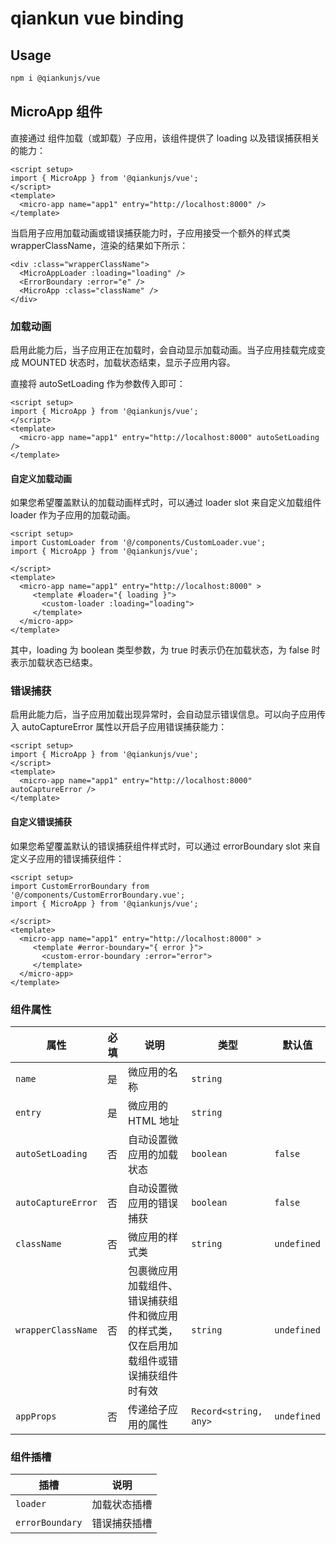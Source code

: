 # qiankun vue binding

## Usage

```bash
npm i @qiankunjs/vue
```

## MicroApp 组件

直接通过 <MicroApp /> 组件加载（或卸载）子应用，该组件提供了 loading 以及错误捕获相关的能力：

```vue
<script setup>
import { MicroApp } from '@qiankunjs/vue';
</script>
<template>
  <micro-app name="app1" entry="http://localhost:8000" />
</template>
```

当启用子应用加载动画或错误捕获能力时，子应用接受一个额外的样式类 wrapperClassName，渲染的结果如下所示：

```vue
<div :class="wrapperClassName">
  <MicroAppLoader :loading="loading" />
  <ErrorBoundary :error="e" />
  <MicroApp :class="className" />
</div>
```

### 加载动画

启用此能力后，当子应用正在加载时，会自动显示加载动画。当子应用挂载完成变成 MOUNTED 状态时，加载状态结束，显示子应用内容。

直接将 autoSetLoading 作为参数传入即可：

```vue
<script setup>
import { MicroApp } from '@qiankunjs/vue';
</script>
<template>
  <micro-app name="app1" entry="http://localhost:8000" autoSetLoading />
</template>
```

#### 自定义加载动画

如果您希望覆盖默认的加载动画样式时，可以通过 loader slot 来自定义加载组件 loader 作为子应用的加载动画。

```vue
<script setup>
import CustomLoader from '@/components/CustomLoader.vue';
import { MicroApp } from '@qiankunjs/vue';

</script>
<template>
  <micro-app name="app1" entry="http://localhost:8000" >
     <template #loader="{ loading }">
       <custom-loader :loading="loading">
     </template>
  </micro-app>
</template>
```

其中，loading 为 boolean 类型参数，为 true 时表示仍在加载状态，为 false 时表示加载状态已结束。

### 错误捕获

启用此能力后，当子应用加载出现异常时，会自动显示错误信息。可以向子应用传入 autoCaptureError 属性以开启子应用错误捕获能力：

```vue
<script setup>
import { MicroApp } from '@qiankunjs/vue';
</script>
<template>
  <micro-app name="app1" entry="http://localhost:8000" autoCaptureError />
</template>
```

#### 自定义错误捕获

如果您希望覆盖默认的错误捕获组件样式时，可以通过 errorBoundary slot 来自定义子应用的错误捕获组件：

```vue
<script setup>
import CustomErrorBoundary from '@/components/CustomErrorBoundary.vue';
import { MicroApp } from '@qiankunjs/vue';

</script>
<template>
  <micro-app name="app1" entry="http://localhost:8000" >
     <template #error-boundary="{ error }">
       <custom-error-boundary :error="error">
     </template>
  </micro-app>
</template>
```

### 组件属性

| 属性 | 必填 | 说明 | 类型 | 默认值 |
| --- | --- | --- | --- | --- |
| `name` | 是 | 微应用的名称 | `string` |
| `entry` | 是 | 微应用的 HTML 地址 | `string` |
| `autoSetLoading` | 否 | 自动设置微应用的加载状态 | `boolean` | `false` |
| `autoCaptureError` | 否 | 自动设置微应用的错误捕获 | `boolean` | `false` |
| `className` | 否 | 微应用的样式类 | `string` | `undefined` |
| `wrapperClassName` | 否 | 包裹微应用加载组件、错误捕获组件和微应用的样式类，仅在启用加载组件或错误捕获组件时有效 | `string` | `undefined` |
| `appProps` | 否 | 传递给子应用的属性 | `Record<string, any>` | `undefined` |

### 组件插槽

| 插槽            | 说明         |
| --------------- | ------------ |
| `loader`        | 加载状态插槽 |
| `errorBoundary` | 错误捕获插槽 |

